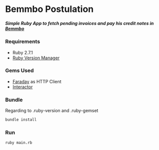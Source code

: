 # Bemmbo Postulation

##### Simple Ruby App to fetch pending invoices and pay his credit notes in [Bemmbo](recruiting.api.bemmbo.com)

### Requirements
- Ruby 2.7.1
- [Ruby Version Manager](https://rvm.io/)

### Gems Used
- [Faraday](https://github.com/lostisland/faraday) as HTTP Client
- [Interactor](https://github.com/collectiveidea/interactor)

### Bundle
Regarding to .ruby-version and .ruby-gemset
```bash
bundle install
```

### Run
```bash
ruby main.rb
```
